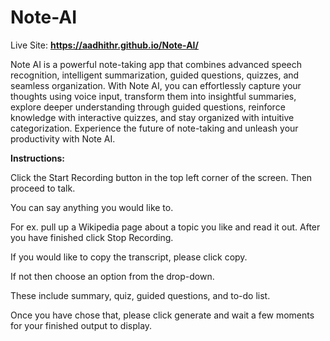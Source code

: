 # Note-AI

Live Site: **https://aadhithr.github.io/Note-AI/**

Note AI is a powerful note-taking app that combines advanced speech recognition, intelligent summarization, guided questions, quizzes, and seamless organization. With Note AI, you can effortlessly capture your thoughts using voice input, transform them into insightful summaries, explore deeper understanding through guided questions, reinforce knowledge with interactive quizzes, and stay organized with intuitive categorization. Experience the future of note-taking and unleash your productivity with Note AI.

**Instructions:**

Click the Start Recording button in the top left corner of the screen. Then proceed to talk. 

You can say anything you would like to.

For ex. pull up a Wikipedia page about a topic you like and read it out. After you have finished click Stop Recording.

If you would like to copy the transcript, please click copy. 

If not then choose an option from the drop-down. 

These include summary, quiz,
guided questions, and to-do list.

Once you have chose that, please click generate and wait a few moments for your finished output to display.
